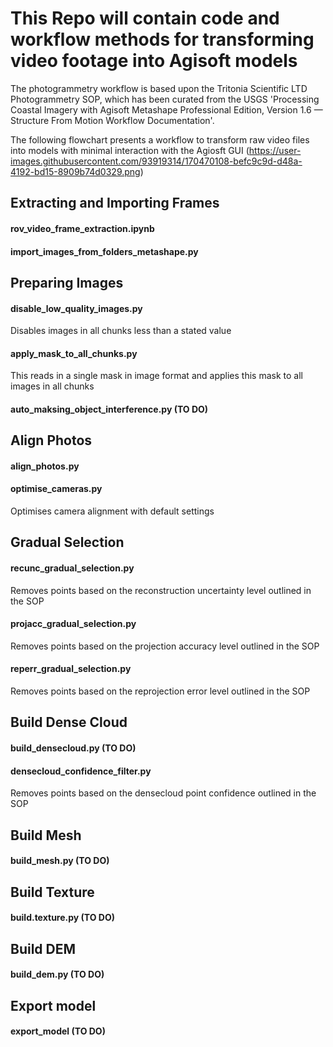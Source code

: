# This Repo will contain code and workflow methods for transforming video footage into Agisoft models

The photogrammetry workflow is based upon the Tritonia Scientific LTD Photogrammetry SOP, which has been curated from the USGS 'Processing Coastal Imagery with Agisoft Metashape Professional Edition, Version 1.6 — Structure From Motion Workflow Documentation'. 

The following flowchart presents a workflow to transform raw video files into models with minimal interaction with the Agiosft GUI
(https://user-images.githubusercontent.com/93919314/170470108-befc9c9d-d48a-4192-bd15-8909b74d0329.png)
## Extracting and Importing Frames
#### rov_video_frame_extraction.ipynb
#### import_images_from_folders_metashape.py
## Preparing Images 
#### disable_low_quality_images.py
Disables images in all chunks less than a stated value
#### apply_mask_to_all_chunks.py
This reads in a single mask in image format and applies this mask to all images in all chunks
#### auto_maksing_object_interference.py (TO DO)
## Align Photos
#### align_photos.py 
#### optimise_cameras.py
Optimises camera alignment with default settings 
## Gradual Selection
#### recunc_gradual_selection.py
Removes points based on the reconstruction uncertainty level outlined in the SOP
#### projacc_gradual_selection.py
Removes points based on the projection accuracy level outlined in the SOP
#### reperr_gradual_selection.py
Removes points based on the reprojection error level outlined in the SOP
## Build Dense Cloud 
#### build_densecloud.py (TO DO)
#### densecloud_confidence_filter.py
Removes points based on the densecloud point confidence outlined in the SOP
## Build Mesh 
#### build_mesh.py (TO DO)
## Build Texture
#### build.texture.py (TO DO)
## Build DEM
#### build_dem.py (TO DO)
## Export model 
#### export_model (TO DO)

